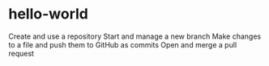 # hello-world
Create and use a repository Start and manage a new branch Make changes to a file and push them to GitHub as commits Open and merge a pull request
